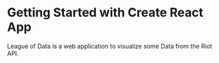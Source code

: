 # Getting Started with Create React App

League of Data is a web application to visualize some Data from the Riot API.
